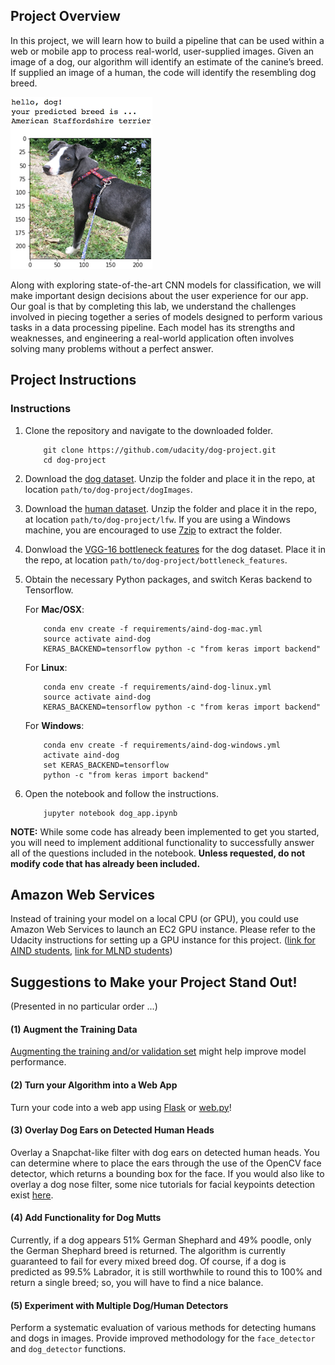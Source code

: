 [//]: # (Image References)

[image1]: ./images/sample_dog_output.png "Sample Output"
[image2]: ./images/vgg16_model.png "VGG-16 Model Keras Layers"
[image3]: ./images/vgg16_model_draw.png "VGG16 Model Figure"


## Project Overview

In this project, we will learn how to build a pipeline that can be used within a web or mobile app to process real-world, user-supplied images.  Given an image of a dog, our algorithm will identify an estimate of the canine’s breed.  If supplied an image of a human, the code will identify the resembling dog breed.  

![Sample Output][image1]

Along with exploring state-of-the-art CNN models for classification, we will make important design decisions about the user experience for our app.  Our goal is that by completing this lab, we understand the challenges involved in piecing together a series of models designed to perform various tasks in a data processing pipeline.  Each model has its strengths and weaknesses, and engineering a real-world application often involves solving many problems without a perfect answer.  

## Project Instructions

### Instructions

1. Clone the repository and navigate to the downloaded folder.
	
	```	
		git clone https://github.com/udacity/dog-project.git
		cd dog-project
	```
2. Download the [dog dataset](https://s3-us-west-1.amazonaws.com/udacity-aind/dog-project/dogImages.zip).  Unzip the folder and place it in the repo, at location `path/to/dog-project/dogImages`. 
3. Download the [human dataset](https://s3-us-west-1.amazonaws.com/udacity-aind/dog-project/lfw.zip).  Unzip the folder and place it in the repo, at location `path/to/dog-project/lfw`.  If you are using a Windows machine, you are encouraged to use [7zip](http://www.7-zip.org/) to extract the folder. 
4. Donwload the [VGG-16 bottleneck features](https://s3-us-west-1.amazonaws.com/udacity-aind/dog-project/DogVGG16Data.npz) for the dog dataset.  Place it in the repo, at location `path/to/dog-project/bottleneck_features`.
5. Obtain the necessary Python packages, and switch Keras backend to Tensorflow.  
	
	For __Mac/OSX__:
	```
		conda env create -f requirements/aind-dog-mac.yml
		source activate aind-dog
		KERAS_BACKEND=tensorflow python -c "from keras import backend"
	```

	For __Linux__:
	```
		conda env create -f requirements/aind-dog-linux.yml
		source activate aind-dog
		KERAS_BACKEND=tensorflow python -c "from keras import backend"
	```

	For __Windows__:
	```
		conda env create -f requirements/aind-dog-windows.yml
		activate aind-dog
		set KERAS_BACKEND=tensorflow
		python -c "from keras import backend"
	```
6. Open the notebook and follow the instructions.
	
	```
		jupyter notebook dog_app.ipynb
	```

__NOTE:__ While some code has already been implemented to get you started, you will need to implement additional functionality to successfully answer all of the questions included in the notebook. __Unless requested, do not modify code that has already been included.__


## Amazon Web Services

Instead of training your model on a local CPU (or GPU), you could use Amazon Web Services to launch an EC2 GPU instance.  Please refer to the Udacity instructions for setting up a GPU instance for this project.  ([link for AIND students](https://classroom.udacity.com/nanodegrees/nd889/parts/16cf5df5-73f0-4afa-93a9-de5974257236/modules/53b2a19e-4e29-4ae7-aaf2-33d195dbdeba/lessons/2df3b94c-4f09-476a-8397-e8841b147f84/project), [link for MLND students](https://classroom.udacity.com/nanodegrees/nd009/parts/99115afc-e849-48cf-a580-cb22eea2ba1b/modules/777db663-2b0d-4040-9ae4-bf8c6ab8f157/lessons/a088c519-05af-4589-a1e2-2c484b1268ef/project))



## Suggestions to Make your Project Stand Out!

(Presented in no particular order ...)

#### (1) Augment the Training Data 

[Augmenting the training and/or validation set](https://blog.keras.io/building-powerful-image-classification-models-using-very-little-data.html) might help improve model performance. 

#### (2) Turn your Algorithm into a Web App

Turn your code into a web app using [Flask](http://flask.pocoo.org/) or [web.py](http://webpy.org/docs/0.3/tutorial)!  

#### (3) Overlay Dog Ears on Detected Human Heads

Overlay a Snapchat-like filter with dog ears on detected human heads.  You can determine where to place the ears through the use of the OpenCV face detector, which returns a bounding box for the face.  If you would also like to overlay a dog nose filter, some nice tutorials for facial keypoints detection exist [here](https://www.kaggle.com/c/facial-keypoints-detection/details/deep-learning-tutorial).

#### (4) Add Functionality for Dog Mutts

Currently, if a dog appears 51% German Shephard and 49% poodle, only the German Shephard breed is returned.  The algorithm is currently guaranteed to fail for every mixed breed dog.  Of course, if a dog is predicted as 99.5% Labrador, it is still worthwhile to round this to 100% and return a single breed; so, you will have to find a nice balance.  

#### (5) Experiment with Multiple Dog/Human Detectors

Perform a systematic evaluation of various methods for detecting humans and dogs in images.  Provide improved methodology for the `face_detector` and `dog_detector` functions.
